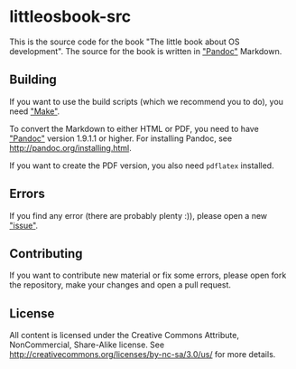 # littleosbook-src

This is the source code for the book "The little book about OS development".
The source for the book is written in
["Pandoc"](http://pandoc.org) Markdown.

## Building
If you want to use the build scripts (which we recommend you to do), you need
["Make"](http://www.gnu.org/software/make/).

To convert the Markdown to either HTML or PDF, you need to have
["Pandoc"](http://pandoc.org) version 1.9.1.1 or higher. For
installing Pandoc, see <http://pandoc.org/installing.html>.

If you want to create the PDF version, you also need `pdflatex` installed.

## Errors
If you find any error (there are probably plenty :)), please open a new
["issue"](https://github.com/OrdoFlammae/littleosbook-src/issues).

## Contributing
If you want to contribute new material or fix some errors, please open fork the
repository, make your changes and open a pull request.

## License
All content is licensed under the Creative Commons Attribute, NonCommercial,
Share-Alike license. See <http://creativecommons.org/licenses/by-nc-sa/3.0/us/>
for more details.
